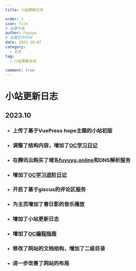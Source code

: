 ```yaml
---
title: 小站更新日志

order: 2
icon: file
# 设置作者
author: Fuyuyu
# 设置写作时间
date: 2023-10-07
category:
  - 日志
tag:
  - 小站更新日志

comment: true
---
```


# 小站更新日志

## 2023.10

- ### 上传了基于VuePress hope主题的小站初版

- ### 调整了结构内容，增加了[OC学习日记](/tec/basic/README.md)

- ### 在腾讯云购买了域名[fuyuyu.online](https://fuyuyu.online)和DNS解析服务

- ### 增加了[OC学习进阶日记](/tec/advanced/README.md)

- ### 开启了基于giscus的评论区服务

- ### 为主页增加了春日影的音乐播放

- ### 增加了小站更新日志

- ### 增加了[OC编程指南](/tec/basic/programWithOC/README.md)

- ### 修改了网站的文档结构，增加了二级目录

- ### 进一步改善了网站的布局

  
